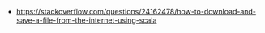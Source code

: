 - https://stackoverflow.com/questions/24162478/how-to-download-and-save-a-file-from-the-internet-using-scala
